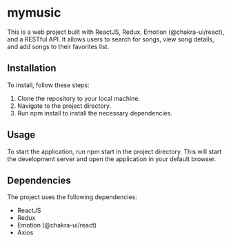 # mymusic
This is a web project built with ReactJS, Redux, Emotion (@chakra-ui/react), and a RESTful API. It allows users to search for songs, view song details, and add songs to their favorites list.

## Installation

To install, follow these steps:

1. Clone the repository to your local machine.
2. Navigate to the project directory.
3. Run npm install to install the necessary dependencies.

## Usage

To start the application, run npm start in the project directory. This will start the development server and open the application in your default browser.

## Dependencies

The project uses the following dependencies:

- ReactJS
- Redux
- Emotion (@chakra-ui/react)
- Axios
